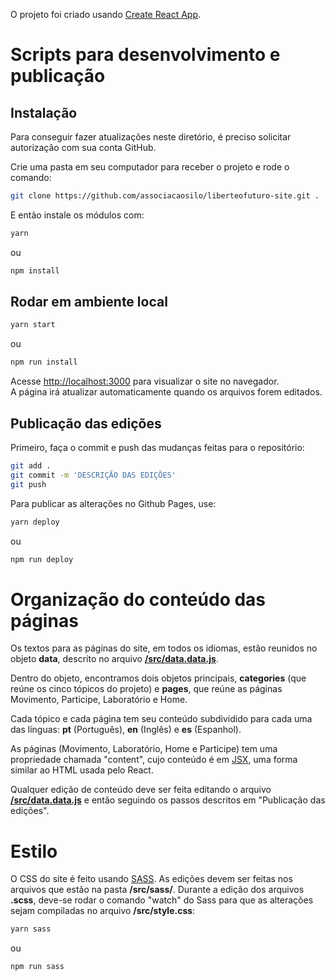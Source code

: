 O projeto foi criado usando [Create React App](https://github.com/facebook/create-react-app).

# Scripts para desenvolvimento e publicação

## Instalação

Para conseguir fazer atualizações neste diretório, é preciso solicitar autorização com sua conta GitHub.

Crie uma pasta em seu computador para receber o projeto e rode o comando:

```sh
git clone https://github.com/associacaosilo/liberteofuturo-site.git .
```

E então instale os módulos com:

```sh
yarn
```

ou

```sh
npm install
```

## Rodar em ambiente local

```sh
yarn start
```

ou

```sh
npm run install
```

Acesse [http://localhost:3000](http://localhost:3000) para visualizar o site no navegador. <br />
A página irá atualizar automaticamente quando os arquivos forem editados.

## Publicação das edições

Primeiro, faça o commit e push das mudanças feitas para o repositório:

```sh
git add .
git commit -m 'DESCRIÇÃO DAS EDIÇÕES'
git push
```

Para publicar as alterações no Github Pages, use:

```sh
yarn deploy
```

ou

```sh
npm run deploy
```

# Organização do conteúdo das páginas

Os textos para as páginas do site, em todos os idiomas, estão reunidos no objeto **data**, descrito no arquivo [**/src/data.data.js**](https://github.com/associacaosilo/liberteofuturo-site/blob/master/src/data/data.js).

Dentro do objeto, encontramos dois objetos principais, **categories** (que reúne os cinco tópicos do projeto) e **pages**, que reúne as páginas Movimento, Participe, Laboratório e Home.

Cada tópico e cada página tem seu conteúdo subdividido para cada uma das línguas: **pt** (Português), **en** (Inglês) e **es** (Espanhol).

As páginas (Movimento, Laboratório, Home e Participe) tem uma propriedade chamada "content", cujo conteúdo é em [JSX](https://pt-br.reactjs.org/docs/introducing-jsx.html), uma forma similar ao HTML usada pelo React.

Qualquer edição de conteúdo deve ser feita editando o arquivo [**/src/data.data.js**](https://github.com/associacaosilo/liberteofuturo-site/blob/master/src/data/data.js) e então seguindo os passos descritos em "Publicação das edições".

# Estilo

O CSS do site é feito usando [SASS](https://sass-lang.com/guide). As edições devem ser feitas nos arquivos que estão na pasta **/src/sass/**. Durante a edição dos arquivos **.scss**, deve-se rodar o comando "watch" do Sass para que as alterações sejam compiladas no arquivo **/src/style.css**:

```sh
yarn sass
```

ou

```sh
npm run sass
```
